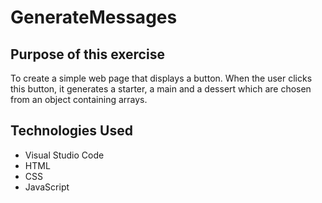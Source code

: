 # GenerateMessages
## Purpose of this exercise
To create a simple web page that displays a button. When the user clicks this button, it generates a starter, a main and a dessert which are chosen from an object containing arrays.

## Technologies Used
* Visual Studio Code
* HTML
* CSS
* JavaScript

